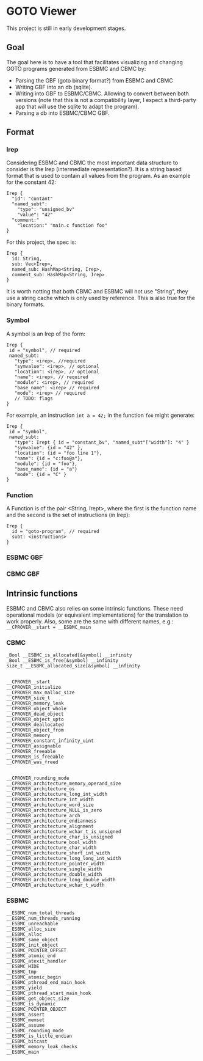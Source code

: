 # GOTO Viewer

This project is still in early development stages.

## Goal

The goal here is to have a tool that facilitates visualizing and changing GOTO programs generated from ESBMC and CBMC by:

- Parsing the GBF (goto binary format?) from ESBMC and CBMC
- Writing GBF into an db (sqlite). 
- Writing into GBF to ESBMC/CBMC. Allowing to convert between both versions (note that this is not a compatibility layer, I expect a third-party app that will use the sqlite to adapt the program).
- Parsing a db into ESBMC/CBMC GBF.

## Format

### Irep

Considering ESBMC and CBMC the most important data structure to consider is the Irep (intermediate representation?). It is a string based format that is used to contain all values from the program. As an example for the constant 42:

```
Irep {
  "id": "contant"
  "named_subt":
    "type": "unsigned_bv"
    "value": "42"
  "comment:"
    "location:" "main.c function foo"
}
```

For this project, the spec is:

```
Irep {
  id: String,
  sub: Vec<Irep>,
  named_sub: HashMap<String, Irep>,
  comment_sub: HashMap<String, Irep>
}
```

It is worth notting that both CBMC and ESBMC will not use "String", they use a string cache which is only used by reference. This is also true for the binary formats.


### Symbol

A symbol is an Irep of the form:

```
Irep {
 id = "symbol", // required
 named_subt:
   "type": <irep>, //required
   "symvalue": <irep>, // optional
   "location": <irep>, // optional
   "name": <irep>, // required
   "module": <irep>, // required
   "base_name": <irep> // required
   "mode": <irep> // required
   // TODO: flags
}
```

For example, an instruction `int a = 42;` in the function `foo` might generate:

```
Irep {
 id = "symbol",
 named_subt:
   "type": Irept { id = "constant_bv", "named_subt"["width"]: "4" }
   "symvalue": {id = "42" }, 
   "location": {id = "foo line 1"},
   "name": {id = "c:foo@a"}, 
   "module": {id = "foo"}, 
   "base_name": {id = "a"}
   "mode": {id = "C" } 
}
```

### Function

A Function is of the pair <String, Irept>, where the first is the function name and the second is the set of instructions (in Irep):

```
Irep {
  id = "goto-program", // required
  subt: <instructions>
}
```





### ESBMC GBF

### CBMC GBF

## Intrinsic functions

ESBMC and CBMC also relies on some intrinsic functions. These need operational models (or equivalent implementations) for the translation to work properly.
Also, some are the same with different names, e.g.: `__CPROVER__start = __ESBMC_main`

### CBMC

```
_Bool __ESBMC_is_allocated[&symbol] __infinity
_Bool __ESBMC_is_free[&symbol] __infinity
size_t __ESBMC_allocated_size[&symbol] __infinity


__CPROVER__start
__CPROVER_initialize
__CPROVER_max_malloc_size
__CPROVER_size_t
__CPROVER_memory_leak
__CPROVER_object_whole
__CPROVER_dead_object
__CPROVER_object_upto
__CPROVER_deallocated
__CPROVER_object_from
__CPROVER_memory
__CPROVER_constant_infinity_uint
__CPROVER_assignable
__CPROVER_freeable
__CPROVER_is_freeable
__CPROVER_was_freed


__CPROVER_rounding_mode
__CPROVER_architecture_memory_operand_size
__CPROVER_architecture_os
__CPROVER_architecture_long_int_width
__CPROVER_architecture_int_width
__CPROVER_architecture_word_size
__CPROVER_architecture_NULL_is_zero
__CPROVER_architecture_arch
__CPROVER_architecture_endianness
__CPROVER_architecture_alignment
__CPROVER_architecture_wchar_t_is_unsigned
__CPROVER_architecture_char_is_unsigned
__CPROVER_architecture_bool_width
__CPROVER_architecture_char_width
__CPROVER_architecture_short_int_width
__CPROVER_architecture_long_long_int_width
__CPROVER_architecture_pointer_width
__CPROVER_architecture_single_width
__CPROVER_architecture_double_width
__CPROVER_architecture_long_double_width
__CPROVER_architecture_wchar_t_width
```

### ESBMC

```
__ESBMC_num_total_threads
__ESBMC_num_threads_running
__ESBMC_unreachable
__ESBMC_alloc_size
__ESBMC_alloc
__ESBMC_same_object
__ESBMC_init_object
__ESBMC_POINTER_OFFSET
__ESBMC_atomic_end
__ESBMC_atexit_handler
__ESBMC_HIDE
__ESBMC_tmp
__ESBMC_atomic_begin
__ESBMC_pthread_end_main_hook
__ESBMC_yield
__ESBMC_pthread_start_main_hook
__ESBMC_get_object_size
__ESBMC_is_dynamic
__ESBMC_POINTER_OBJECT
__ESBMC_assert
__ESBMC_memset
__ESBMC_assume
__ESBMC_rounding_mode
__ESBMC_is_little_endian
__ESBMC_bitcast
__ESBMC_memory_leak_checks
__ESBMC_main
```
